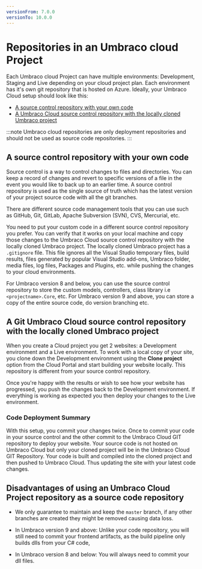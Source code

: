```yaml
---
versionFrom: 7.0.0
versionTo: 10.0.0
---
```


# Repositories in an Umbraco cloud Project

Each Umbraco cloud Project can have multiple environments: Development, Staging and Live depending on your cloud project plan. Each environment has it's own git repository that is hosted on Azure. Ideally, your Umbraco Cloud setup should look like this: 

- [A source control repository with your own code](#a-source-control-repository-with-your-own-code)
- [A Umbraco Cloud source control repository with the locally cloned Umbraco project](#a-git-umbraco-cloud-source-control-repository-with-the-locally-cloned-umbraco-project)

:::note
Umbraco cloud repositories are only deployment repositories and should not be used as source code repositories.
:::

## A source control repository with your own code

Source control is a way to control changes to files and directories. You can keep a record of changes and revert to specific versions of a file in the event you would like to back up to an earlier time. A source control repository is used as the single source of truth which has the latest version of your project source code with all the git branches.

There are different source code management tools that you can use such as GitHub, Git, GitLab, Apache Subversion (SVN), CVS, Mercurial, etc.

You need to put your custom code in a different source control repository you prefer. You can verify that it works on your local machine and copy those changes to the Umbraco Cloud source control repository with the locally cloned Umbraco project. The locally cloned Umbraco project has a `.gitignore` file. This file ignores all the Visual Studio temporary files, build results, files generated by popular Visual Studio add-ons, Umbraco folder, media files, log files, Packages and Plugins, etc. while pushing the changes to your cloud environments.

For Umbraco version 8 and below, you can use the source control repository to store the custom models, controllers, class library i.e `<projectname>.Core`, etc. For Umbraco version 9 and above, you can store a copy of the entire source code, do version branching etc.

## A Git Umbraco Cloud source control repository with the locally cloned Umbraco project

When you create a Cloud project you get 2 websites: a Development environment and a Live environment. To work with a local copy of your site, you clone down the Development environment using the **Clone project** option from the Cloud Portal and start building your website locally. This repository is different from your source control repository.

Once you're happy with the results or wish to see how your website has progressed, you push the changes back to the Development environment. If everything is working as expected you then deploy your changes to the Live environment.

### Code Deployment Summary

With this setup, you commit your changes twice. Once to commit your code in your source control and the other commit to the Umbraco Cloud GIT repository to deploy your website. Your source code is not hosted on Umbraco Cloud but only your cloned project will be in the Umbraco Cloud GIT Repository. Your code is built and compiled into the cloned project and then pushed to Umbraco Cloud. Thus updating the site with your latest code changes.

## Disadvantages of using an Umbraco Cloud Project repository as a source code repository

- We only guarantee to maintain and keep the `master` branch, if any other branches are created they might be removed causing data loss.

- In Umbraco version 9 and above: Unlike your code repository, you will still need to commit your frontend artifacts, as the build pipeline only builds dlls from your C# code, 

- In Umbraco version 8 and below: You will always need to commit your dll files.
